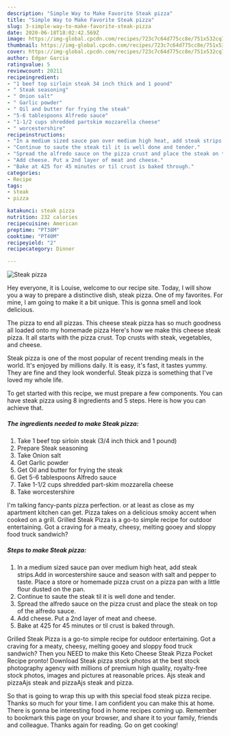 ```yaml
---
description: "Simple Way to Make Favorite Steak pizza"
title: "Simple Way to Make Favorite Steak pizza"
slug: 3-simple-way-to-make-favorite-steak-pizza
date: 2020-06-18T18:02:42.569Z
image: https://img-global.cpcdn.com/recipes/723c7c64d775cc8e/751x532cq70/steak-pizza-recipe-main-photo.jpg
thumbnail: https://img-global.cpcdn.com/recipes/723c7c64d775cc8e/751x532cq70/steak-pizza-recipe-main-photo.jpg
cover: https://img-global.cpcdn.com/recipes/723c7c64d775cc8e/751x532cq70/steak-pizza-recipe-main-photo.jpg
author: Edgar Garcia
ratingvalue: 5
reviewcount: 20211
recipeingredient:
- "1 beef top sirloin steak 34 inch thick and 1 pound"
- " Steak seasoning"
- " Onion salt"
- " Garlic powder"
- " Oil and butter for frying the steak"
- "5-6 tablespoons Alfredo sauce"
- "1-1/2 cups shredded partskim mozzarella cheese"
- " worcestershire"
recipeinstructions:
- "In a medium sized sauce pan over medium high heat, add steak strips.Add in worcestershire sauce and season with salt and pepper to taste. Place a store or homemade pizza crust on a pizza pan with a little flour dusted on the pan."
- "Continue to saute the steak til it is well done and tender."
- "Spread the alfredo sauce on the pizza crust and place the steak on top of the alfredo sauce."
- "Add cheese. Put a 2nd layer of meat and cheese."
- "Bake at 425 for 45 minutes or til crust is baked through."
categories:
- Recipe
tags:
- steak
- pizza

katakunci: steak pizza 
nutrition: 232 calories
recipecuisine: American
preptime: "PT38M"
cooktime: "PT40M"
recipeyield: "2"
recipecategory: Dinner

---
```



![Steak pizza](https://img-global.cpcdn.com/recipes/723c7c64d775cc8e/751x532cq70/steak-pizza-recipe-main-photo.jpg)

Hey everyone, it is Louise, welcome to our recipe site. Today, I will show you a way to prepare a distinctive dish, steak pizza. One of my favorites. For mine, I am going to make it a bit unique. This is gonna smell and look delicious.

The pizza to end all pizzas. This cheese steak pizza has so much goodness all loaded onto my homemade pizza Here&#39;s how we make this cheese steak pizza. It all starts with the pizza crust. Top crusts with steak, vegetables, and cheese.

Steak pizza is one of the most popular of recent trending meals in the world. It's enjoyed by millions daily. It is easy, it's fast, it tastes yummy. They are fine and they look wonderful. Steak pizza is something that I've loved my whole life.


To get started with this recipe, we must prepare a few components. You can have steak pizza using 8 ingredients and 5 steps. Here is how you can achieve that.

<!--inarticleads1-->

##### The ingredients needed to make Steak pizza:

1. Take 1 beef top sirloin steak (3/4 inch thick and 1 pound)
1. Prepare  Steak seasoning
1. Take  Onion salt
1. Get  Garlic powder
1. Get  Oil and butter for frying the steak
1. Get 5-6 tablespoons Alfredo sauce
1. Take 1-1/2 cups shredded part-skim mozzarella cheese
1. Take  worcestershire


I&#39;m talking fancy-pants pizza perfection. or at least as close as my apartment kitchen can get. Pizza takes on a delicious smoky accent when cooked on a grill. Grilled Steak Pizza is a go-to simple recipe for outdoor entertaining. Got a craving for a meaty, cheesy, melting gooey and sloppy food truck sandwich? 

<!--inarticleads2-->

##### Steps to make Steak pizza:

1. In a medium sized sauce pan over medium high heat, add steak strips.Add in worcestershire sauce and season with salt and pepper to taste. Place a store or homemade pizza crust on a pizza pan with a little flour dusted on the pan.
1. Continue to saute the steak til it is well done and tender.
1. Spread the alfredo sauce on the pizza crust and place the steak on top of the alfredo sauce.
1. Add cheese. Put a 2nd layer of meat and cheese.
1. Bake at 425 for 45 minutes or til crust is baked through.


Grilled Steak Pizza is a go-to simple recipe for outdoor entertaining. Got a craving for a meaty, cheesy, melting gooey and sloppy food truck sandwich? Then you NEED to make this Keto Cheese Steak Pizza Pocket Recipe pronto! Download Steak pizza stock photos at the best stock photography agency with millions of premium high quality, royalty-free stock photos, images and pictures at reasonable prices. Ajs steak and pizzaAjs steak and pizzaAjs steak and pizza. 

So that is going to wrap this up with this special food steak pizza recipe. Thanks so much for your time. I am confident you can make this at home. There is gonna be interesting food in home recipes coming up. Remember to bookmark this page on your browser, and share it to your family, friends and colleague. Thanks again for reading. Go on get cooking!
